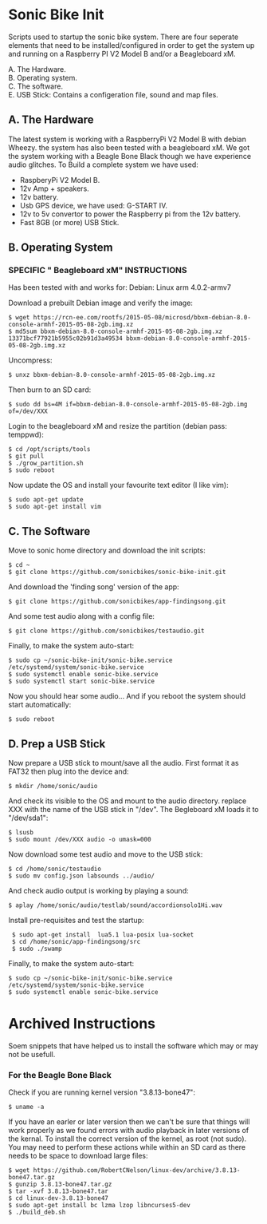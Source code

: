 Sonic Bike Init
============================

Scripts used to startup the sonic bike system. There are four seperate elements that need to be installed/configured in order to get the system up and running on a Raspberry PI V2 Model B and/or a Beagleboard xM.

A. The Hardware. <br />
B. Operating system. <br />
C. The software.<br />
E. USB Stick: Contains a configeration file, sound and map files.

## A. The Hardware
The latest system is working with a RaspberryPi V2 Model B with debian Wheezy. the system has also been tested with a beagleboard xM. We got the system working with a Beagle Bone Black though we have experience audio glitches. To Build a complete system we have used:

- RaspberyPi V2 Model B.
- 12v Amp + speakers.
- 12v battery. 
- Usb GPS device, we have used: G-START IV.
- 12v to 5v convertor to power the Raspberry pi from the 12v battery. 
- Fast 8GB (or more) USB Stick.


## B. Operating System

### SPECIFIC " Beagleboard xM" INSTRUCTIONS
Has been tested with and works for: Debian: Linux arm 4.0.2-armv7

Download a prebuilt Debian image and verify the image:

	$ wget https://rcn-ee.com/rootfs/2015-05-08/microsd/bbxm-debian-8.0-console-armhf-2015-05-08-2gb.img.xz
	$ md5sum bbxm-debian-8.0-console-armhf-2015-05-08-2gb.img.xz 13371bcf77921b5955c02b91d3a49534 bbxm-debian-8.0-console-armhf-2015-05-08-2gb.img.xz

Uncompress:

	$ unxz bbxm-debian-8.0-console-armhf-2015-05-08-2gb.img.xz

Then burn to an SD card:

	$ sudo dd bs=4M if=bbxm-debian-8.0-console-armhf-2015-05-08-2gb.img of=/dev/XXX

Login to the beagleboard xM and resize the partition (debian pass: temppwd):

	$ cd /opt/scripts/tools
	$ git pull
	$ ./grow_partition.sh
	$ sudo reboot
	
Now update the OS and install your favourite text editor (I like vim):

	$ sudo apt-get update
	$ sudo apt-get install vim

## C. The Software
Move to sonic home directory and download the init scripts:

	$ cd ~
	$ git clone https://github.com/sonicbikes/sonic-bike-init.git

And download the 'finding song' version of the app:

	$ git clone https://github.com/sonicbikes/app-findingsong.git

And some test audio along with a config file:

	$ git clone https://github.com/sonicbikes/testaudio.git

Finally, to make the system auto-start:

	$ sudo cp ~/sonic-bike-init/sonic-bike.service  /etc/systemd/system/sonic-bike.service
	$ sudo systemctl enable sonic-bike.service
	$ sudo systemctl start sonic-bike.service

Now you should hear some audio... And if you reboot the system should start automatically:

    $ sudo reboot

## D. Prep a USB Stick

Now prepare a USB stick to mount/save all the audio. First format it as FAT32 then plug into the device and: 

	$ mkdir /home/sonic/audio
	
And check its visible to the OS and mount to the audio directory. replace XXX with the name of the USB stick in "/dev". The Begleboard xM loads it to "/dev/sda1":

	$ lsusb
	$ sudo mount /dev/XXX audio -o umask=000
	
Now download some test audio and move to the USB stick:

	$ cd /home/sonic/testaudio
	$ sudo mv config.json labsounds ../audio/

And check audio output is working by playing a sound:

	$ aplay /home/sonic/audio/testlab/sound/accordionsolo1Hi.wav 

Install pre-requisites and test the startup:

	 $ sudo apt-get install  lua5.1 lua-posix lua-socket
	 $ cd /home/sonic/app-findingsong/src
	 $ sudo ./swamp

Finally, to make the system auto-start:

	$ sudo cp ~/sonic-bike-init/sonic-bike.service  /etc/systemd/system/sonic-bike.service
	$ sudo systemctl enable sonic-bike.service
	



Archived Instructions
============================
Soem snippets that have helped us to install the software which may or may not be usefull. 

### For the Beagle Bone Black
Check if you are running kernel version "3.8.13-bone47":

    $ uname -a
    
If you have an earler or later version then we can't be sure that things will work properly as we found errors with audio playback in later versions of the kernal. To install the correct version of the kernel, as root (not sudo). You may need to perform these actions while within an SD card as there needs to be space to download large files:

    $ wget https://github.com/RobertCNelson/linux-dev/archive/3.8.13-bone47.tar.gz
    $ gunzip 3.8.13-bone47.tar.gz
    $ tar -xvf 3.8.13-bone47.tar
    $ cd linux-dev-3.8.13-bone47
    $ sudo apt-get install bc lzma lzop libncurses5-dev 
    $ ./build_deb.sh
